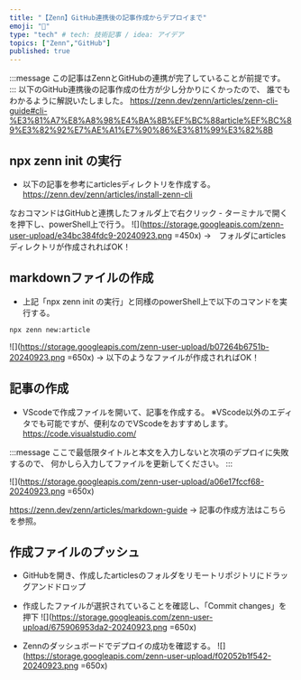 ```yaml
---
title: "【Zenn】GitHub連携後の記事作成からデプロイまで"
emoji: "📝"
type: "tech" # tech: 技術記事 / idea: アイデア
topics: ["Zenn","GitHub"]
published: true
---
```

:::message
この記事はZennとGitHubの連携が完了していることが前提です。
:::
以下のGitHub連携後の記事作成の仕方が少し分かりにくかったので、
誰でもわかるように解説いたしました。
https://zenn.dev/zenn/articles/zenn-cli-guide#cli-%E3%81%A7%E8%A8%98%E4%BA%8B%EF%BC%88article%EF%BC%89%E3%82%92%E7%AE%A1%E7%90%86%E3%81%99%E3%82%8B

## npx zenn init の実行
- 以下の記事を参考にarticlesディレクトリを作成する。
https://zenn.dev/zenn/articles/install-zenn-cli

なおコマンドはGitHubと連携したフォルダ上で右クリック - ターミナルで開くを押下し、powerShell上で行う。
![](https://storage.googleapis.com/zenn-user-upload/e34bc384fdc9-20240923.png =450x)
→　フォルダにarticlesディレクトリが作成されればOK！


## markdownファイルの作成

- 上記「npx zenn init の実行」と同様のpowerShell上で以下のコマンドを実行する。
```
npx zenn new:article
```

![](https://storage.googleapis.com/zenn-user-upload/b07264b6751b-20240923.png =650x)
→ 以下のようなファイルが作成されればOK！

## 記事の作成
- VScodeで作成ファイルを開いて、記事を作成する。
※VScode以外のエディタでも可能ですが、便利なのでVScodeをおすすめします。
https://code.visualstudio.com/

:::message
ここで最低限タイトルと本文を入力しないと次項のデプロイに失敗するので、
何かしら入力してファイルを更新してください。
:::

![](https://storage.googleapis.com/zenn-user-upload/a06e17fccf68-20240923.png =650x)

https://zenn.dev/zenn/articles/markdown-guide
→ 記事の作成方法はこちらを参照。


## 作成ファイルのプッシュ

- GitHubを開き、作成したarticlesのフォルダをリモートリポジトリにドラッグアンドドロップ
- 作成したファイルが選択されていることを確認し、「Commit changes」を押下
![](https://storage.googleapis.com/zenn-user-upload/675906953da2-20240923.png =650x)

- Zennのダッシュボードでデプロイの成功を確認する。
![](https://storage.googleapis.com/zenn-user-upload/f02052b1f542-20240923.png =650x)
